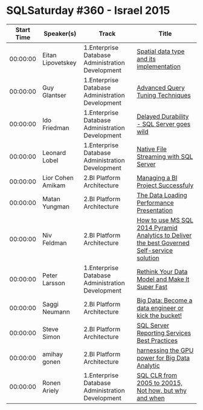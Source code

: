 # SQLSaturday #360 - Israel 2015
Start Time|Speaker(s)|Track|Title
---|---|---|---
00:00:00|Eitan Lipovetskey|1.Enterprise Database Administration  Development|[Spatial data type and its implementation](13751.md)
00:00:00|Guy Glantser|1.Enterprise Database Administration  Development|[Advanced Query Tuning Techniques](14876.md)
00:00:00|Ido Friedman|1.Enterprise Database Administration  Development|[Delayed Durability - SQL Server goes wild](15264.md)
00:00:00|Leonard Lobel|1.Enterprise Database Administration  Development|[Native File Streaming with SQL Server](19110.md)
00:00:00|Lior Cohen Amikam|2.BI Platform Architecture|[Managing a BI Project Successfuly](19159.md)
00:00:00|Matan Yungman|2.BI Platform Architecture|[The Data Loading Performance Presentation](19801.md)
00:00:00|Niv Feldman|2.BI Platform Architecture|[How to use MS SQL 2014  Pyramid Analytics to Deliver the best Governed Self-service solution](21467.md)
00:00:00|Peter Larsson|1.Enterprise Database Administration  Development|[Rethink Your Data Model and Make It Super Fast](22187.md)
00:00:00|Saggi Neumann|2.BI Platform Architecture|[Big Data: Become a data engineer or kick the bucket!](23793.md)
00:00:00|Steve Simon|2.BI Platform Architecture|[SQL Server Reporting Services Best Practices](25617.md)
00:00:00|amihay gonen|2.BI Platform Architecture|[harnessing the GPU power for Big Data Analytic ](9074.md)
00:00:00|Ronen Ariely|1.Enterprise Database Administration  Development|[SQL CLR from 2005 to 20015, Not how, but why and when](9834.md)
